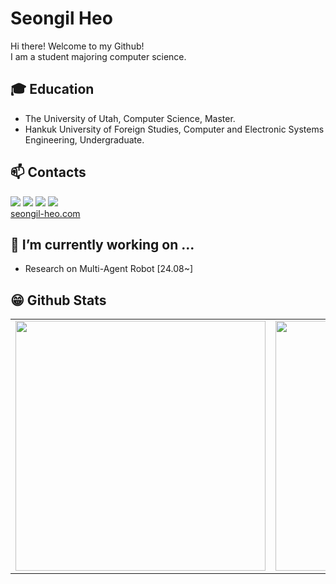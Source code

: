 
# Seongil Heo
Hi there! Welcome to my Github!<br>
I am a student majoring computer science.<br>

## 🎓 Education
- The University of Utah, Computer Science, Master.
- Hankuk University of Foreign Studies, Computer and Electronic Systems Engineering, Undergraduate.

## 📫 Contacts
<a href="mailto:tjddlf101@gmail.com" target="_blank"><img src="https://img.shields.io/badge/Gmail-EA4335?style=flat-square&logo=Gmail&logoColor=white"/></a>
<img src="https://img.shields.io/badge/tjddlf101-FFCD00?style=flat-square&logo=KakaoTalk&logoColor=white"/>
<a href="https://www.linkedin.com/in/seongil-heo-5469aa1b3/" target="_blank"><img src="https://img.shields.io/badge/LinkedIn-0A66C2?style=flat-square&logo=LinkedIn&logoColor=white"/></a>
<a href="https://heo-seongil.tistory.com/" target="_blank"><img src="https://img.shields.io/badge/Blog-F56C2D?style=flat-square&logo=Opsgenie&logoColor=white"/></a>
<br>
[seongil-heo.com](seongil-heo.com)

 ## 🔭 I’m currently working on ...
 - Research on Multi-Agent Robot [24.08~]

## 😁 Github Stats  
<table width="100%">
 <tr>
  <td valign="top" width="50%">
   <img src="https://github-readme-stats.vercel.app/api?username=SeongilHeo&hide_border=true" width="400">
  </td>
  <td valign="top" width="50%">
   <img src="https://github-readme-stats.vercel.app/api/top-langs/?username=SeongilHeo&hide_border=true&layout=compact" width="400">
  </td>
 </tr>
</table>  
